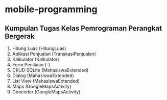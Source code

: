 # mobile-programming

## Kumpulan Tugas Kelas Pemrograman Perangkat Bergerak

1. Hitung Luas (HitungLuas)
2. Aplikasi Penjualan (TranskasiPenjualan)
3. Kalkulator (Kalkulator)
4. Form Penilaian (-)
5. CRUD SQLite (MahasiswaExtended)
6. Dialog (MahasiswaExtended)
7. List View (MahasiswaExtended)
8. Maps (GoogleMapsActivity)
9. Geocoder (GoogleMapsActivity)
